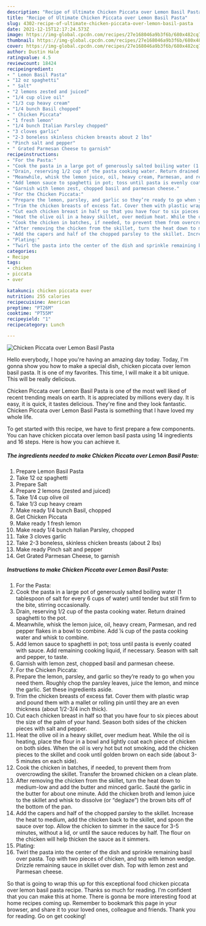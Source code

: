 ```yaml
---
description: "Recipe of Ultimate Chicken Piccata over Lemon Basil Pasta"
title: "Recipe of Ultimate Chicken Piccata over Lemon Basil Pasta"
slug: 4302-recipe-of-ultimate-chicken-piccata-over-lemon-basil-pasta
date: 2021-12-15T12:17:24.573Z
image: https://img-global.cpcdn.com/recipes/27e168046a9b3f6b/680x482cq70/chicken-piccata-over-lemon-basil-pasta-recipe-main-photo.jpg
thumbnail: https://img-global.cpcdn.com/recipes/27e168046a9b3f6b/680x482cq70/chicken-piccata-over-lemon-basil-pasta-recipe-main-photo.jpg
cover: https://img-global.cpcdn.com/recipes/27e168046a9b3f6b/680x482cq70/chicken-piccata-over-lemon-basil-pasta-recipe-main-photo.jpg
author: Dustin Hale
ratingvalue: 4.5
reviewcount: 18424
recipeingredient:
- " Lemon Basil Pasta"
- "12 oz spaghetti"
- " Salt"
- "2 lemons zested and juiced"
- "1/4 cup olive oil"
- "1/3 cup heavy cream"
- "1/4 bunch Basil chopped"
- " Chicken Piccata"
- "1 fresh lemon"
- "1/4 bunch Italian Parsley chopped"
- "3 cloves garlic"
- "2-3 boneless skinless chicken breasts about 2 lbs"
- "Pinch salt and pepper"
- " Grated Parmesan Cheese to garnish"
recipeinstructions:
- "For the Pasta:"
- "Cook the pasta in a large pot of generously salted boiling water (1 tablespoon of salt for every 6 cups of water) until tender but still firm to the bite, stirring occasionally."
- "Drain, reserving 1/2 cup of the pasta cooking water. Return drained spaghetti to the pot."
- "Meanwhile, whisk the lemon juice, oil, heavy cream, Parmesan, and red pepper flakes in a bowl to combine. Add ¼ cup of the pasta cooking water and whisk to combine."
- "Add lemon sauce to spaghetti in pot; toss until pasta is evenly coated with sauce. Add remaining cooking liquid, if necessary. Season with salt and pepper, to taste."
- "Garnish with lemon zest, chopped basil and parmesan cheese."
- "For the Chicken Piccata:"
- "Prepare the lemon, parsley, and garlic so they’re ready to go when you need them. Roughly chop the parsley leaves, juice the lemon, and mince the garlic. Set these ingredients aside."
- "Trim the chicken breasts of excess fat. Cover them with plastic wrap and pound them with a mallet or rolling pin until they are an even thickness (about 1/2-3/4 inch thick)."
- "Cut each chicken breast in half so that you have four to six pieces about the size of the palm of your hand. Season both sides of the chicken pieces with salt and pepper."
- "Heat the olive oil in a heavy skillet, over medium heat. While the oil is heating, place the flour in a bowl and lightly coat each piece of chicken on both sides. When the oil is very hot but not smoking, add the chicken pieces to the skillet and cook until golden brown on each side (about 3-5 minutes on each side)."
- "Cook the chicken in batches, if needed, to prevent them from overcrowding the skillet. Transfer the browned chicken on a clean plate."
- "After removing the chicken from the skillet, turn the heat down to medium-low and add the butter and minced garlic. Sauté the garlic in the butter for about one minute. Add the chicken broth and lemon juice to the skillet and whisk to dissolve (or “deglaze”) the brown bits off of the bottom of the pan."
- "Add the capers and half of the chopped parsley to the skillet. Increase the heat to medium, add the chicken back to the skillet, and spoon the sauce over top. Allow the chicken to simmer in the sauce for 3-5 minutes, without a lid, or until the sauce reduces by half. The flour on the chicken will help thicken the sauce as it simmers."
- "Plating:"
- "Twirl the pasta into the center of the dish and sprinkle remaining basil over pasta. Top with two pieces of chicken, and top with lemon wedge. Drizzle remaining sauce in skillet over dish. Top with lemon zest and Parmesan cheese."
categories:
- Recipe
tags:
- chicken
- piccata
- over

katakunci: chicken piccata over 
nutrition: 255 calories
recipecuisine: American
preptime: "PT26M"
cooktime: "PT55M"
recipeyield: "1"
recipecategory: Lunch

---
```



![Chicken Piccata over Lemon Basil Pasta](https://img-global.cpcdn.com/recipes/27e168046a9b3f6b/680x482cq70/chicken-piccata-over-lemon-basil-pasta-recipe-main-photo.jpg)

Hello everybody, I hope you're having an amazing day today. Today, I'm gonna show you how to make a special dish, chicken piccata over lemon basil pasta. It is one of my favorites. This time, I will make it a bit unique. This will be really delicious.

Chicken Piccata over Lemon Basil Pasta is one of the most well liked of recent trending meals on earth. It is appreciated by millions every day. It is easy, it is quick, it tastes delicious. They're fine and they look fantastic. Chicken Piccata over Lemon Basil Pasta is something that I have loved my whole life.




To get started with this recipe, we have to first prepare a few components. You can have chicken piccata over lemon basil pasta using 14 ingredients and 16 steps. Here is how you can achieve it.

<!--inarticleads1-->

##### The ingredients needed to make Chicken Piccata over Lemon Basil Pasta:

1. Prepare  Lemon Basil Pasta
1. Take 12 oz spaghetti
1. Prepare  Salt
1. Prepare 2 lemons (zested and juiced)
1. Take 1/4 cup olive oil
1. Take 1/3 cup heavy cream
1. Make ready 1/4 bunch Basil, chopped
1. Get  Chicken Piccata
1. Make ready 1 fresh lemon
1. Make ready 1/4 bunch Italian Parsley, chopped
1. Take 3 cloves garlic
1. Take 2-3 boneless, skinless chicken breasts (about 2 lbs)
1. Make ready Pinch salt and pepper
1. Get  Grated Parmesan Cheese, to garnish




<!--inarticleads2-->

##### Instructions to make Chicken Piccata over Lemon Basil Pasta:

1. For the Pasta:
1. Cook the pasta in a large pot of generously salted boiling water (1 tablespoon of salt for every 6 cups of water) until tender but still firm to the bite, stirring occasionally.
1. Drain, reserving 1/2 cup of the pasta cooking water. Return drained spaghetti to the pot.
1. Meanwhile, whisk the lemon juice, oil, heavy cream, Parmesan, and red pepper flakes in a bowl to combine. Add ¼ cup of the pasta cooking water and whisk to combine.
1. Add lemon sauce to spaghetti in pot; toss until pasta is evenly coated with sauce. Add remaining cooking liquid, if necessary. Season with salt and pepper, to taste.
1. Garnish with lemon zest, chopped basil and parmesan cheese.
1. For the Chicken Piccata:
1. Prepare the lemon, parsley, and garlic so they’re ready to go when you need them. Roughly chop the parsley leaves, juice the lemon, and mince the garlic. Set these ingredients aside.
1. Trim the chicken breasts of excess fat. Cover them with plastic wrap and pound them with a mallet or rolling pin until they are an even thickness (about 1/2-3/4 inch thick).
1. Cut each chicken breast in half so that you have four to six pieces about the size of the palm of your hand. Season both sides of the chicken pieces with salt and pepper.
1. Heat the olive oil in a heavy skillet, over medium heat. While the oil is heating, place the flour in a bowl and lightly coat each piece of chicken on both sides. When the oil is very hot but not smoking, add the chicken pieces to the skillet and cook until golden brown on each side (about 3-5 minutes on each side).
1. Cook the chicken in batches, if needed, to prevent them from overcrowding the skillet. Transfer the browned chicken on a clean plate.
1. After removing the chicken from the skillet, turn the heat down to medium-low and add the butter and minced garlic. Sauté the garlic in the butter for about one minute. Add the chicken broth and lemon juice to the skillet and whisk to dissolve (or “deglaze”) the brown bits off of the bottom of the pan.
1. Add the capers and half of the chopped parsley to the skillet. Increase the heat to medium, add the chicken back to the skillet, and spoon the sauce over top. Allow the chicken to simmer in the sauce for 3-5 minutes, without a lid, or until the sauce reduces by half. The flour on the chicken will help thicken the sauce as it simmers.
1. Plating:
1. Twirl the pasta into the center of the dish and sprinkle remaining basil over pasta. Top with two pieces of chicken, and top with lemon wedge. Drizzle remaining sauce in skillet over dish. Top with lemon zest and Parmesan cheese.




So that is going to wrap this up for this exceptional food chicken piccata over lemon basil pasta recipe. Thanks so much for reading. I'm confident that you can make this at home. There is gonna be more interesting food at home recipes coming up. Remember to bookmark this page in your browser, and share it to your loved ones, colleague and friends. Thank you for reading. Go on get cooking!
